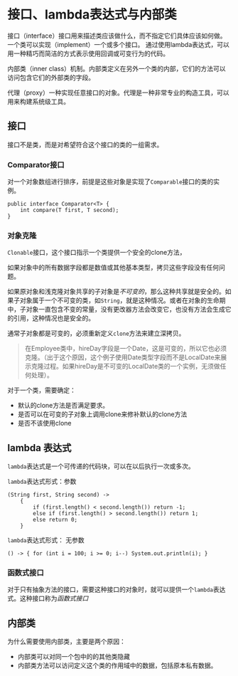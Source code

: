 # 接口、lambda表达式与内部类

接口（interface）接口用来描述类应该做什么，而不指定它们具体应该如何做。一个类可以实现（implement）一个或多个接口。
通过使用lambda表达式，可以用一种精巧而简洁的方式表示使用回调或可变行为的代码。

内部类（inner class）机制。内部类定义在另外一个类的内部，它们的方法可以访问包含它们的外部类的字段。

代理（proxy）一种实现任意接口的对象。代理是一种非常专业的构造工具，可以用来构建系统级工具。

## 接口

接口不是类，而是对希望符合这个接口的类的一组需求。

### Comparator接口

对一个对象数组进行排序，前提是这些对象是实现了`Comparable`接口的类的实例。

```
public interface Comparator<T> {
    int compare(T first, T second);
}
```

### 对象克隆

`Clonable`接口，这个接口指示一个类提供一个安全的clone方法，

如果对象中的所有数据字段都是数值或其他基本类型，拷贝这些字段没有任何问题。

如果原对象和浅克隆对象共享的子对象是*不可变的*，那么这种共享就是安全的。如果子对象属于一个不可变的类，如`String`，就是这种情况。或者在对象的生命期中，子对象一直包含不变的常量，没有更改器方法会改变它，也没有方法会生成它的引用，这种情况也是安全的。

通常子对象都是可变的，必须重新定义`clone`方法来建立深拷贝。

> 在Employee类中，hireDay字段是一个Date，这是可变的，所以它也必须克隆。（出于这个原因，这个例子使用Date类型字段而不是LocalDate来展示克隆过程。如果hireDay是不可变的LocalDate类的一个实例，无须做任何处理）。

对于一个类，需要确定：

* 默认的clone方法是否满足要求。
* 是否可以在可变的子对象上调用clone来修补默认的clone方法
* 是否不该使用clone


## lambda 表达式

`lambda`表达式是一个可传递的代码块，可以在以后执行一次或多次。

`lambda`表达式形式：参数

```
(String first, String second) ->
    {
        if (first.length() < second.length()) return -1;
        else if (first.length() > second.length()) return 1;
        else return 0;
    }
```

`lambda`表达式形式： 无参数
```
() -> { for (int i = 100; i >= 0; i--) System.out.println(i); }
```

### 函数式接口

对于只有抽象方法的接口，需要这种接口的对象时，就可以提供一个`lambda`表达式。这种接口称为*函数式接口*

## 内部类

为什么需要使用内部类，主要是两个原因：

* 内部类可以对同一个包中的的其他类隐藏
* 内部类方法可以访问定义这个类的作用域中的数据，包括原本私有数据。
